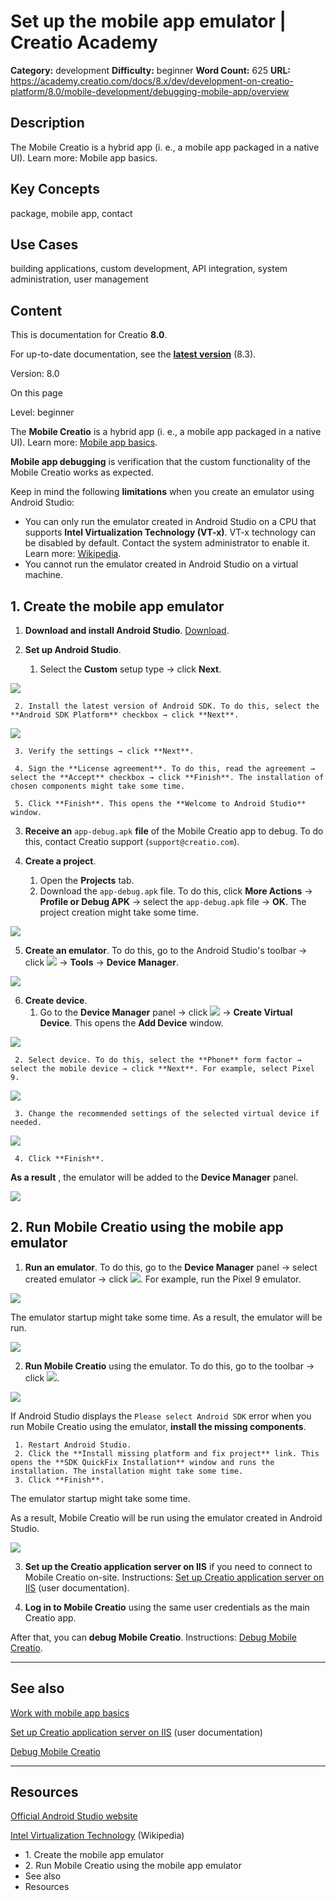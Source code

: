 # Set up the mobile app emulator | Creatio Academy

**Category:** development **Difficulty:** beginner **Word Count:** 625 **URL:**
https://academy.creatio.com/docs/8.x/dev/development-on-creatio-platform/8.0/mobile-development/debugging-mobile-app/overview

## Description

The Mobile Creatio is a hybrid app (i.&nbsp;e., a mobile app packaged in a
native UI). Learn more: Mobile app basics.

## Key Concepts

package, mobile app, contact

## Use Cases

building applications, custom development, API integration, system
administration, user management

## Content

This is documentation for Creatio **8.0**.

For up-to-date documentation, see the
**[latest version](/docs/8.x/dev/development-on-creatio-platform/getting-started/development-recommendations)**
(8.3).

Version: 8.0

On this page

Level: beginner

The **Mobile Creatio** is a hybrid app (i. e., a mobile app packaged in a native
UI). Learn more:
[Mobile app basics](https://academy.creatio.com/documents?ver=8.0&id=15851).

**Mobile app debugging** is verification that the custom functionality of the
Mobile Creatio works as expected.

Keep in mind the following **limitations** when you create an emulator using
Android Studio:

- You can only run the emulator created in Android Studio on a CPU that supports
  **Intel Virtualization Technology (VT-x)**. VT-x technology can be disabled by
  default. Contact the system administrator to enable it. Learn more:
  [Wikipedia](https://en.wikipedia.org/w/index.php?title=X86_virtualization&oldid=1120646014#Intel-VT-x).
- You cannot run the emulator created in Android Studio on a virtual machine.

## 1\. Create the mobile app emulator​

1. **Download and install Android Studio**.
   [Download](https://developer.android.com/studio/).

2. **Set up Android Studio**.
   1. Select the **Custom** setup type → click **Next**.

![](https://d3a7ykdi65m4cy.cloudfront.net/ac-en/s3fs-public/documentation/sdk/en/BPMonlineWebSDK/Screenshots/SetUpTheEmulator/8.2/scr_custom_setup_type.png)

     2. Install the latest version of Android SDK. To do this, select the **Android SDK Platform** checkbox → click **Next**.

![](https://d3a7ykdi65m4cy.cloudfront.net/ac-en/s3fs-public/documentation/sdk/en/BPMonlineWebSDK/Screenshots/SetUpTheEmulator/8.2/scr_install_android_sdk.png)

     3. Verify the settings → click **Next**.

     4. Sign the **License agreement**. To do this, read the agreement → select the **Accept** checkbox → click **Finish**. The installation of chosen components might take some time.

     5. Click **Finish**. This opens the **Welcome to Android Studio** window.

3. **Receive an** `app-debug.apk` **file** of the Mobile Creatio app to debug.
   To do this, contact Creatio support (`support@creatio.com`).

4. **Create a project**.
   1. Open the **Projects** tab.
   2. Download the `app-debug.apk` file. To do this, click **More Actions** →
      **Profile or Debug APK** → select the `app-debug.apk` file → **OK**. The
      project creation might take some time.

![](https://d3a7ykdi65m4cy.cloudfront.net/ac-en/s3fs-public/documentation/sdk/en/BPMonlineWebSDK/Screenshots/SetUpTheEmulator/8.2/scr_download_the_apk_file.png)

5. **Create an emulator**. To do this, go to the Android Studio's toolbar →
   click
   ![](https://d3a7ykdi65m4cy.cloudfront.net/ac-en/s3fs-public/documentation/sdk/en/BPMonlineWebSDK/Screenshots/SetUpTheEmulator/8.2/scr_open_menu_button.png)
   → **Tools** → **Device Manager**.

![](https://d3a7ykdi65m4cy.cloudfront.net/ac-en/s3fs-public/documentation/sdk/en/BPMonlineWebSDK/Screenshots/SetUpTheEmulator/8.2/scr_create_emulator.png)

6. **Create device**.
   1. Go to the **Device Manager** panel → click
      ![](https://d3a7ykdi65m4cy.cloudfront.net/ac-en/s3fs-public/documentation/sdk/en/BPMonlineWebSDK/Screenshots/SetUpTheEmulator/8.2/scr_add_device_button.png)
      → **Create Virtual Device**. This opens the **Add Device** window.

![](https://d3a7ykdi65m4cy.cloudfront.net/ac-en/s3fs-public/documentation/sdk/en/BPMonlineWebSDK/Screenshots/SetUpTheEmulator/8.2/scr_create_device.png)

     2. Select device. To do this, select the **Phone** form factor → select the mobile device → click **Next**. For example, select Pixel 9.

![](https://d3a7ykdi65m4cy.cloudfront.net/ac-en/s3fs-public/documentation/sdk/en/BPMonlineWebSDK/Screenshots/SetUpTheEmulator/8.2/scr_select_device.png)

     3. Change the recommended settings of the selected virtual device if needed.

![](https://d3a7ykdi65m4cy.cloudfront.net/ac-en/s3fs-public/documentation/sdk/en/BPMonlineWebSDK/Screenshots/SetUpTheEmulator/8.2/scr_change_settings.png)

     4. Click **Finish**.

**As a result** , the emulator will be added to the **Device Manager** panel.

![](https://d3a7ykdi65m4cy.cloudfront.net/ac-en/s3fs-public/documentation/sdk/en/BPMonlineWebSDK/Screenshots/SetUpTheEmulator/8.2/scr_created_emulator.png)

## 2\. Run Mobile Creatio using the mobile app emulator​

1. **Run an emulator**. To do this, go to the **Device Manager** panel → select
   created emulator → click
   ![](https://d3a7ykdi65m4cy.cloudfront.net/ac-en/s3fs-public/documentation/sdk/en/BPMonlineWebSDK/Screenshots/SetUpTheEmulator/8.2/scr_run_emulator_button.png).
   For example, run the Pixel 9 emulator.

![](https://d3a7ykdi65m4cy.cloudfront.net/ac-en/s3fs-public/documentation/sdk/en/BPMonlineWebSDK/Screenshots/SetUpTheEmulator/8.2/scr_run_emulator.png)

The emulator startup might take some time. As a result, the emulator will be
run.

![](https://d3a7ykdi65m4cy.cloudfront.net/ac-en/s3fs-public/documentation/sdk/en/BPMonlineWebSDK/Screenshots/SetUpTheEmulator/8.2/scr_emulator_on_device.png)

2. **Run Mobile Creatio** using the emulator. To do this, go to the toolbar →
   click
   ![](https://d3a7ykdi65m4cy.cloudfront.net/ac-en/s3fs-public/documentation/sdk/en/BPMonlineWebSDK/Screenshots/SetUpTheEmulator/8.2/scr_run_mobile_creatio_button.png).

![](https://d3a7ykdi65m4cy.cloudfront.net/ac-en/s3fs-public/documentation/sdk/en/BPMonlineWebSDK/Screenshots/SetUpTheEmulator/8.2/scr_run_mobile_creatio.png)

If Android Studio displays the `Please select Android SDK` error when you run
Mobile Creatio using the emulator, **install the missing components**.

     1. Restart Android Studio.
     2. Click the **Install missing platform and fix project** link. This opens the **SDK QuickFix Installation** window and runs the installation. The installation might take some time.
     3. Click **Finish**.

The emulator startup might take some time.

As a result, Mobile Creatio will be run using the emulator created in Android
Studio.

![](https://d3a7ykdi65m4cy.cloudfront.net/ac-en/s3fs-public/documentation/sdk/en/BPMonlineWebSDK/Screenshots/SetUpTheEmulator/8.2/scr_mobile_creatio_on_device.png)

3. **Set up the Creatio application server on IIS** if you need to connect to
   Mobile Creatio on-site. Instructions:
   [Set up Creatio application server on IIS](https://academy.creatio.com/documents?ver=8.0&id=2142)
   (user documentation).

4. **Log in to Mobile Creatio** using the same user credentials as the main
   Creatio app.

After that, you can **debug Mobile Creatio**. Instructions:
[Debug Mobile Creatio](https://academy.creatio.com/documents?ver=8.0&id=15904&anchor=title-2545-2).

---

## See also​

[Work with mobile app basics](https://academy.creatio.com/documents?ver=8.0&id=15851)

[Set up Creatio application server on IIS](https://academy.creatio.com/documents?ver=8.0&id=2142)
(user documentation)

[Debug Mobile Creatio](https://academy.creatio.com/documents?ver=8.0&id=15904)

---

## Resources​

[Official Android Studio website](https://developer.android.com/studio)

[Intel Virtualization Technology](https://en.wikipedia.org/w/index.php?title=X86_virtualization&oldid=1120646014#Intel-VT-x)
(Wikipedia)

- 1\. Create the mobile app emulator
- 2\. Run Mobile Creatio using the mobile app emulator
- See also
- Resources
